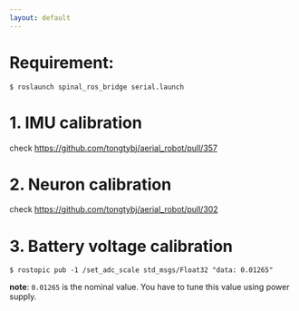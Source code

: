 ```yaml
---
layout: default
---
```


# Requirement:
```
$ roslaunch spinal_ros_bridge serial.launch
```

# 1. IMU calibration

check https://github.com/tongtybj/aerial_robot/pull/357

# 2. Neuron calibration

check https://github.com/tongtybj/aerial_robot/pull/302

# 3. Battery voltage calibration
```
$ rostopic pub -1 /set_adc_scale std_msgs/Float32 "data: 0.01265"
```
**note**: `0.01265` is the nominal value. You have to tune this value using power supply.